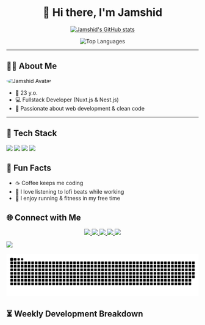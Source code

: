 <h1 align="center">👋 Hi there, I'm Jamshid</h1>

<p align="center">
 <a href="https://github.com/feylon" target="_blank">
  <img src="https://github-readme-stats.vercel.app/api?username=feylon&theme=tokyonight&show_icons=true" alt="Jamshid's GitHub stats"/>
 </a>
</p>

<p align="center">
 <img src="https://github-readme-stats.vercel.app/api/top-langs/?username=feylon&layout=compact&theme=onedark&hide=css,html,jupyter%20notebook" alt="Top Languages"/>
</p>

---

## 👨‍💻 About Me  

<img 
  src="https://avatars.githubusercontent.com/u/129485306?v=4" 
  alt="Jamshid Avatar" 
  width="70" 
  height="70" 
  style="border-radius:50%;"
/>

- 🧑 23 y.o.  
- 💻 Fullstack Developer (Nuxt.js & Nest.js)  
- 🚀 Passionate about web development & clean code  

---

## 🚀 Tech Stack

<p>
  <img src="https://img.shields.io/badge/Nuxt.js-00C58E?style=for-the-badge&logo=nuxtdotjs&logoColor=white"/>
  <img src="https://img.shields.io/badge/NestJS-E0234E?style=for-the-badge&logo=nestjs&logoColor=white"/>
  <img src="https://img.shields.io/badge/TypeScript-3178C6?style=for-the-badge&logo=typescript&logoColor=white"/>
  <img src="https://img.shields.io/badge/PostgreSQL-316192?style=for-the-badge&logo=postgresql&logoColor=white"/>

</p>


## 🎯 Fun Facts
- ☕ Coffee keeps me coding  
- 🎵 I love listening to lofi beats while working  
- 🏃 I enjoy running & fitness in my free time  

## 🌐 Connect with Me  

<p align="center">
  <a href="https://t.me/jamshid14092002">
    <img src="https://img.shields.io/badge/Telegram-26A5E4?style=for-the-badge&logo=telegram&logoColor=white"/>
  </a>
  <a href="https://www.linkedin.com/in/jamshid14092002">
    <img src="https://img.shields.io/badge/LinkedIn-0077B5?style=for-the-badge&logo=linkedin&logoColor=white"/>
  </a>
  <a href="https://www.instagram.com/jamshid14092002/">
    <img src="https://img.shields.io/badge/Instagram-E4405F?style=for-the-badge&logo=instagram&logoColor=white"/>
  </a>
  <a href="https://www.facebook.com/jamshid14092002/">
    <img src="https://img.shields.io/badge/Facebook-1877F2?style=for-the-badge&logo=facebook&logoColor=white"/>
  </a>
  <a href="https://x.com/jamshid14092002">
    <img src="https://img.shields.io/badge/X-000000?style=for-the-badge&logo=x&logoColor=white"/>
  </a>
</p>


<img src="https://capsule-render.vercel.app/api?type=waving&color=gradient&height=60&section=footer&width=100"/>

![Snake animation](https://raw.githubusercontent.com/platane/platane/output/github-contribution-grid-snake-dark.svg)

## ⏳ Weekly Development Breakdown  

<!--START_SECTION:waka-->
<!--END_SECTION:waka-->


